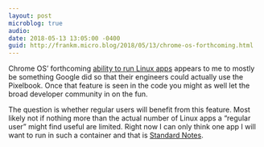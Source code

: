 ```yaml
---
layout: post
microblog: true
audio: 
date: 2018-05-13 13:05:00 -0400
guid: http://frankm.micro.blog/2018/05/13/chrome-os-forthcoming.html
---
```

Chrome OS’ forthcoming [ability to run Linux apps](https://www.xda-developers.com/linux-apps-chrome-os-overview-crostini/) appears to me to mostly be something Google did so that their engineers could actually use the Pixelbook. Once that feature is seen in the code you might as well let the broad developer community in on the fun. 

The question is whether regular users will benefit from this feature. Most likely not if nothing more than the actual number of Linux apps a “regular user” might find useful are limited. Right now I can only think one app I will want to run in such a container and that is [Standard Notes](https://standardnotes.org).

